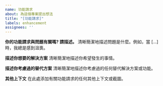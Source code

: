 ```yaml
---
name: 功能請求
about: 為這個專案提出想法
title: "[功能請求]"
labels: enhancement
assignees: ''
---
```


**你的功能請求與問題有關嗎? 請描述。**
清晰簡潔地描述問題是什麼。例如，當 [...] 時，我總是感到沮喪。

**描述你想要的解決方案**
清晰簡潔地描述你希望發生的事情。

**描述你考慮過的替代方案**
清晰簡潔地描述你考慮過的任何替代解決方案或功能。

**其他上下文**
在此處添加有關功能請求的任何其他上下文或截圖。

